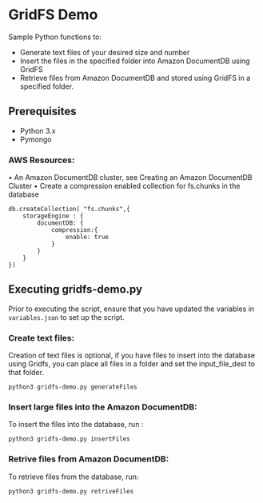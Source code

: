 # GridFS Demo 

Sample Python functions to:

-	Generate text files of your desired size and number
-	Insert the files in the specified folder into Amazon DocumentDB using GridFS
-	Retrieve files from Amazon DocumentDB and stored using GridFS in a specified folder.

## Prerequisites
-	Python 3.x
-	Pymongo
### AWS Resources:
•	An Amazon DocumentDB cluster, see Creating an Amazon DocumentDB Cluster
•	Create a compression enabled collection for fs.chunks in the database
```
db.createCollection( "fs.chunks",{
    storageEngine : {
        documentDB: {
            compression:{
                enable: true
            }
        }
    }
})
```
## Executing gridfs-demo.py
Prior to executing the script, ensure that you have updated the variables in ```variables.json``` to set up the script.
### Create text files: 
Creation of text files is optional, if you have files to insert into the database using Gridfs, you can place all files in a folder and set the input_file_dest to that folder.
```
python3 gridfs-demo.py generateFiles
```
### Insert large files into the Amazon DocumentDB: 
To insert the files into the database, run :
```
python3 gridfs-demo.py insertFiles
```
### Retrive files from Amazon DocumentDB: 
To retrieve files from the database, run:
```
python3 gridfs-demo.py retriveFiles
```

